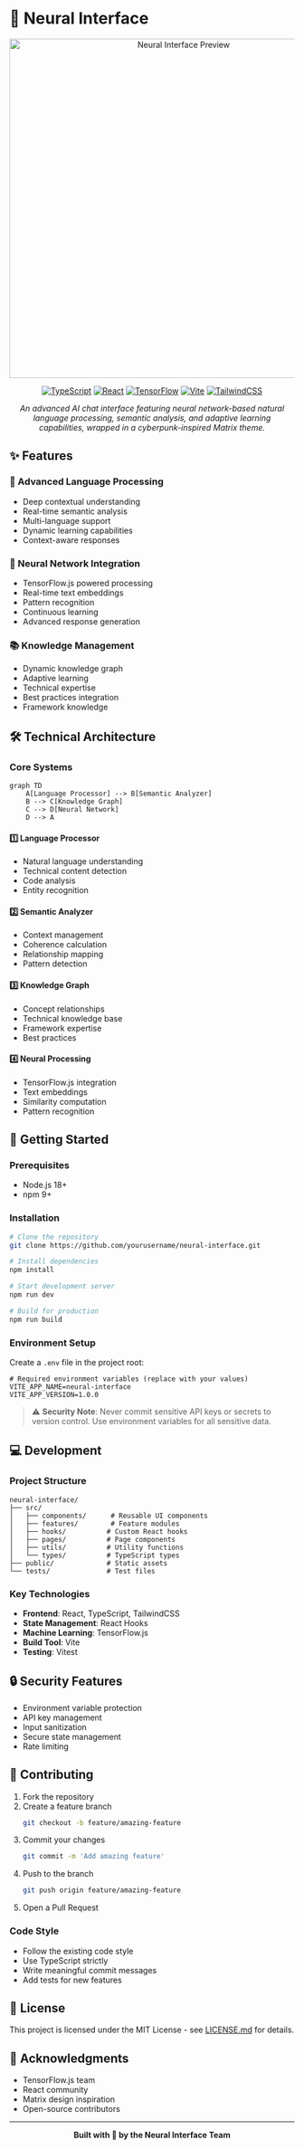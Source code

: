 # 🧠 Neural Interface

<div align="center">
  <img src="preview.png" alt="Neural Interface Preview" width="600">
  
  [![TypeScript](https://img.shields.io/badge/TypeScript-007ACC?style=for-the-badge&logo=typescript&logoColor=white)](https://www.typescriptlang.org/)
  [![React](https://img.shields.io/badge/React-20232A?style=for-the-badge&logo=react&logoColor=61DAFB)](https://reactjs.org/)
  [![TensorFlow](https://img.shields.io/badge/TensorFlow-FF6F00?style=for-the-badge&logo=tensorflow&logoColor=white)](https://www.tensorflow.org/js)
  [![Vite](https://img.shields.io/badge/Vite-646CFF?style=for-the-badge&logo=vite&logoColor=white)](https://vitejs.dev/)
  [![TailwindCSS](https://img.shields.io/badge/Tailwind_CSS-38B2AC?style=for-the-badge&logo=tailwind-css&logoColor=white)](https://tailwindcss.com/)

  *An advanced AI chat interface featuring neural network-based natural language processing, semantic analysis, and adaptive learning capabilities, wrapped in a cyberpunk-inspired Matrix theme.*
</div>

## ✨ Features

### 🤖 Advanced Language Processing
- Deep contextual understanding
- Real-time semantic analysis
- Multi-language support
- Dynamic learning capabilities
- Context-aware responses

### 🔮 Neural Network Integration
- TensorFlow.js powered processing
- Real-time text embeddings
- Pattern recognition
- Continuous learning
- Advanced response generation

### 📚 Knowledge Management
- Dynamic knowledge graph
- Adaptive learning
- Technical expertise
- Best practices integration
- Framework knowledge

## 🛠️ Technical Architecture

### Core Systems

```mermaid
graph TD
    A[Language Processor] --> B[Semantic Analyzer]
    B --> C[Knowledge Graph]
    C --> D[Neural Network]
    D --> A
```

#### 1️⃣ Language Processor
- Natural language understanding
- Technical content detection
- Code analysis
- Entity recognition

#### 2️⃣ Semantic Analyzer
- Context management
- Coherence calculation
- Relationship mapping
- Pattern detection

#### 3️⃣ Knowledge Graph
- Concept relationships
- Technical knowledge base
- Framework expertise
- Best practices

#### 4️⃣ Neural Processing
- TensorFlow.js integration
- Text embeddings
- Similarity computation
- Pattern recognition

## 🚀 Getting Started

### Prerequisites
- Node.js 18+
- npm 9+

### Installation

```bash
# Clone the repository
git clone https://github.com/yourusername/neural-interface.git

# Install dependencies
npm install

# Start development server
npm run dev

# Build for production
npm run build
```

### Environment Setup

Create a `.env` file in the project root:

```env
# Required environment variables (replace with your values)
VITE_APP_NAME=neural-interface
VITE_APP_VERSION=1.0.0
```

> ⚠️ **Security Note**: Never commit sensitive API keys or secrets to version control. Use environment variables for all sensitive data.

## 💻 Development

### Project Structure
```
neural-interface/
├── src/
│   ├── components/      # Reusable UI components
│   ├── features/        # Feature modules
│   ├── hooks/          # Custom React hooks
│   ├── pages/          # Page components
│   ├── utils/          # Utility functions
│   └── types/          # TypeScript types
├── public/             # Static assets
└── tests/              # Test files
```

### Key Technologies
- **Frontend**: React, TypeScript, TailwindCSS
- **State Management**: React Hooks
- **Machine Learning**: TensorFlow.js
- **Build Tool**: Vite
- **Testing**: Vitest

## 🔒 Security Features

- Environment variable protection
- API key management
- Input sanitization
- Secure state management
- Rate limiting

## 🤝 Contributing

1. Fork the repository
2. Create a feature branch
   ```bash
   git checkout -b feature/amazing-feature
   ```
3. Commit your changes
   ```bash
   git commit -m 'Add amazing feature'
   ```
4. Push to the branch
   ```bash
   git push origin feature/amazing-feature
   ```
5. Open a Pull Request

### Code Style
- Follow the existing code style
- Use TypeScript strictly
- Write meaningful commit messages
- Add tests for new features

## 📄 License

This project is licensed under the MIT License - see [LICENSE.md](LICENSE.md) for details.

## 🙏 Acknowledgments

- TensorFlow.js team
- React community
- Matrix design inspiration
- Open-source contributors

---

<div align="center">
  <strong>Built with 💚 by the Neural Interface Team</strong>
</div>
